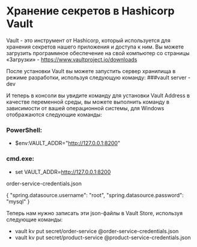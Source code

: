 # Хранение секретов в Hashicorp Vault
Vault - это инструмент от Hashicorp, который используется для хранения секретов 
нашего приложения и доступа к ним. Вы можете загрузить программное обеспечение 
на свой компьютер со страницы «Загрузки» - https://www.vaultproject.io/downloads

После установки Vault вы можете запустить сервер хранилища в режиме разработки, используя следующую команду: 
###vault server -dev

И теперь в консоли вы увидите команду для установки Vault Address в качестве переменной среды, 
вы можете выполнить команду в зависимости от вашей операционной системы, для Windows 
отображаются следующие команды:
### PowerShell:
   * $env:VAULT_ADDR="http://127.0.0.1:8200"
###  cmd.exe:
   * set VAULT_ADDR=http://127.0.0.1:8200


order-service-credentials.json

{
"spring.datasource.username": "root",
"spring.datasource.password": "mysql"
}

Теперь нам нужно записать эти json-файлы в Vault Store, используя следующие команды:

* vault kv put secret/order-service @order-service-credentials.json
* vault kv put secret/product-service @product-service-credentials.json